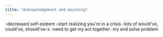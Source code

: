 ```yaml
---
title: "Acknowledgement and mourning"
---
```

-decreased self-esteem
-start realizing you're in a crisis
-lots of would've, could've, should've-s
-need to get my act together
-try and solve problem

